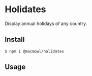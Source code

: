 # Holidates

Display annual holidays of any country.

## Install

`$ npm i @macmowl/holidates`

## Usage